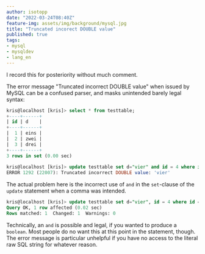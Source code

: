 ```yaml
---
author: isotopp
date: "2022-03-24T08:40Z"
feature-img: assets/img/background/mysql.jpg
title: "Truncated incorect DOUBLE value"
published: true
tags:
- mysql
- mysqldev
- lang_en
---
```


I record this for posteriority without much comment.

The error message "Truncated incorrect DOUBLE value" when issued by MySQL can be a confused parser, and masks unintended barely legal syntax:

```sql
kris@localhost [kris]> select * from testtable;
+----+------+
| id | d    |
+----+------+
|  1 | eins |
|  2 | zwei |
|  3 | drei |
+----+------+
3 rows in set (0.00 sec)
 
kris@localhost [kris]> update testtable set d="vier" and id = 4 where id = 3;
ERROR 1292 (22007): Truncated incorrect DOUBLE value: 'vier'
```

The actual problem here is the incorrect use of `and` in the `set`-clause of the `update` statement when a comma was intended.

```sql
kris@localhost [kris]> update testtable set d="vier", id = 4 where id = 3;
Query OK, 1 row affected (0.02 sec)
Rows matched: 1  Changed: 1  Warnings: 0
```

Technically, an `and` is possible and legal, if you wanted to produce a `boolean`.
Most people do no want this at this point in the statement, though.
The error message is particular unhelpful if you have no access to the literal raw SQL string for whatever reason.
